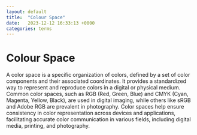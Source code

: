 ```yaml
---
layout: default
title:  "Colour Space"
date:   2023-12-12 16:33:13 +0000
categories: terms
---
```



# Colour Space

A color space is a specific organization of colors, defined by a set of color components and their associated coordinates. It provides a standardized way to represent and reproduce colors in a digital or physical medium. Common color spaces, such as RGB (Red, Green, Blue) and CMYK (Cyan, Magenta, Yellow, Black), are used in digital imaging, while others like sRGB and Adobe RGB are prevalent in photography. Color spaces help ensure consistency in color representation across devices and applications, facilitating accurate color communication in various fields, including digital media, printing, and photography.
